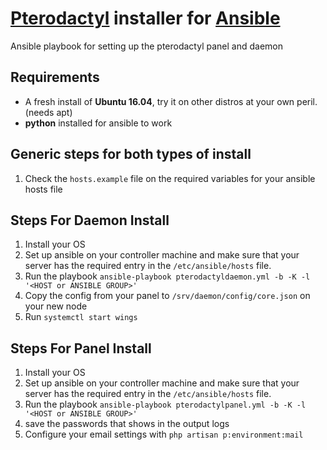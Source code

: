 # [Pterodactyl](https://pterodactyl.io/) installer for [Ansible](https://www.ansible.com/)
Ansible playbook for setting up the pterodactyl panel and daemon

## Requirements

* A fresh install of **Ubuntu 16.04**, try it on other distros at your own peril. (needs apt)
* **python** installed for ansible to work

## Generic steps for both types of install

1. Check the `hosts.example` file on the required variables for your ansible hosts file

## Steps For Daemon Install

1. Install your OS
2. Set up ansible on your controller machine and make sure that your server has the required entry in the `/etc/ansible/hosts` file.
3. Run the playbook `ansible-playbook pterodactyldaemon.yml -b -K -l '<HOST or ANSIBLE GROUP>'`
4. Copy the config from your panel to `/srv/daemon/config/core.json` on your new node
5. Run `systemctl start wings`

## Steps For Panel Install

1. Install your OS
2. Set up ansible on your controller machine and make sure that your server has the required entry in the `/etc/ansible/hosts` file.
3. Run the playbook `ansible-playbook pterodactylpanel.yml -b -K -l '<HOST or ANSIBLE GROUP>'`
4. save the passwords that shows in the output logs
5. Configure your email settings with `php artisan p:environment:mail`